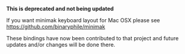 **This is deprecated and not being updated**

If you want minimak keyboard layout for Mac OSX please see https://github.com/binaryphile/minimak 

These bindings have now been contributed to that project and future updates and/or changes will be done there.

